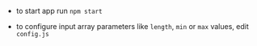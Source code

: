 - to start app run `npm start`

- to configure input array parameters like `length`, `min` or `max` values, edit `config.js`
